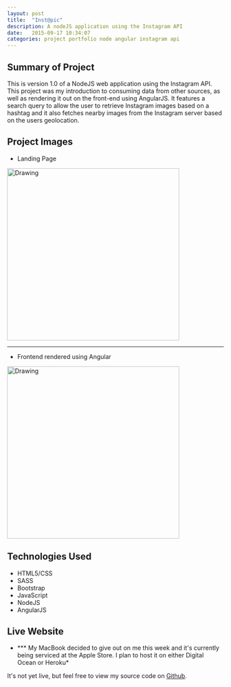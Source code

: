 ```yaml
---
layout: post
title:  "Inst@pic"
description: A nodeJS application using the Instagram API
date:   2015-09-17 10:34:07
categories: project portfolio node angular instagram api
---
```


## Summary of Project

This is version 1.0 of a NodeJS web application using the Instagram API. This project was my introduction to consuming
data from other sources, as well as rendering it out on the front-end using AngularJS.  It features a search
query to allow the user to retrieve Instagram images based on a hashtag and it also fetches nearby
images from the Instagram server based on the users geolocation.

## Project Images
- Landing Page <br>
<img src="http://i.imgur.com/65CzYgY.png" alt="Drawing" style="width: 400px;"/>


<hr>

- Frontend rendered using Angular<br>
<img src="http://i.imgur.com/Xp9N3zV.png" alt="Drawing" style="width: 400px;"/>

## Technologies Used

- HTML5/CSS
- SASS
- Bootstrap
- JavaScript
- NodeJS
- AngularJS

## Live Website
* *** My MacBook decided to give out on me this week and it's currently being serviced at the Apple Store.  I plan to host it on either Digital Ocean or Heroku*

<p>It's not yet live, but feel free to view my source code on
<a href="https://github.com/rueni/photo_app" title="With a Title">Github</a>.
</p>
